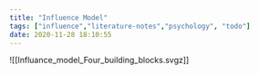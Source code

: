 ```yaml
---
title: "Influence Model"
tags: ["influence","literature-notes","psychology", "todo"]
date: 2020-11-28 18:10:55
---
```


![[Influance_model_Four_building_blocks.svgz]]
